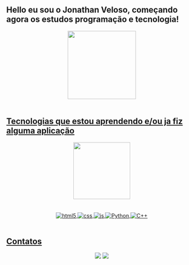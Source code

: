 ## Hello eu sou o Jonathan Veloso, começando agora os estudos programação e tecnologia!
  
<div align="center">
  <a href="https://github.com/JhowOrJow">
  <img height="180em" src="https://github-readme-stats.vercel.app/api?username=JhowOrJow&show_icons=true&theme=dark&include_all_commits=true&count_private=true"/>
</div><br>
  
  ## Tecnologias que estou aprendendo e/ou ja fiz alguma aplicação
  <div align="center">
    <img height="150em" src="https://github-readme-stats.vercel.app/api/top-langs/?username=JhowOrJow&layout=compact&langs_count=7&theme=dracula"/>
  </div><br>

<div style="display: inline_block" align="center" ><br>
  <img align="center" alt="html5" src="https://img.shields.io/badge/HTML5-E34F26?style=for-the-badge&logo=html5&logoColor=white" />
  <img align="center" alt="css" src="https://img.shields.io/badge/CSS3-1572B6?style=for-the-badge&logo=css3&logoColor=white" />
  <img align="center" alt="js" src="https://img.shields.io/badge/JavaScript-F7DF1E?style=for-the-badge&logo=javascript&logoColor=black" />
  <img align="center" alt="Python" src="https://img.shields.io/badge/Python-14354C?style=for-the-badge&logo=python&logoColor=white">
  <img align="center" alt="C++" src="https://img.shields.io/badge/C%2B%2B-00599C?style=for-the-badge&logo=c%2B%2B&logoColor=wh">
</div><br>
  
  ## Contatos
 
<div align="center"> 
  <a href = "mailto:jowjhow82@gmail.com"><img src="https://img.shields.io/badge/-Gmail-%23333?style=for-the-badge&logo=gmail&logoColor=white" target="_blank"></a>
  <a href="https://www.linkedin.com/in/jonathan-veloso-068592149/" target="_blank"><img src="https://img.shields.io/badge/-LinkedIn-%230077B5?style=for-the-badge&logo=linkedin&logoColor=white" target="_blank"></a>  
</div>

